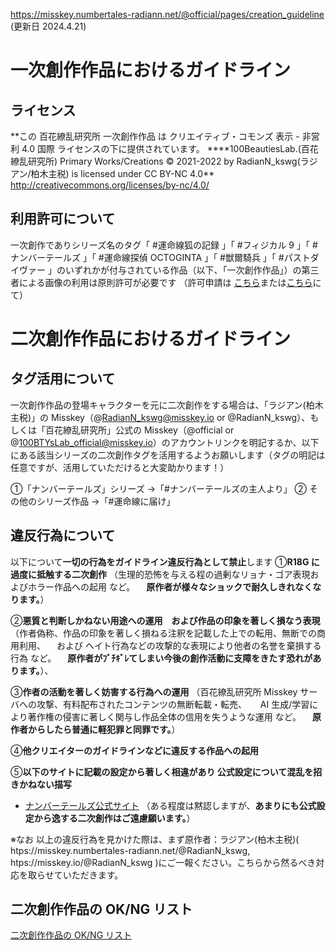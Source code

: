 https://misskey.numbertales-radiann.net/@official/pages/creation_guideline
(更新日 2024.4.21)

# 一次創作作品におけるガイドライン

## ライセンス

**この 百花繚乱研究所 一次創作作品 は クリエイティブ・コモンズ 表示 - 非営利 4.0 国際 ライセンスの下に提供されています。
\*\***100BeautiesLab.(百花繚乱研究所) Primary Works/Creations © 2021-2022 by RadianN_kswg(ラジアン/柏木主税) is licensed under CC BY-NC 4.0\*\*
http://creativecommons.org/licenses/by-nc/4.0/

## 利用許可について

一次創作でありシリーズ名のタグ「 #運命線狐の記録 」「 #フィジカル 9 」「 #ナンバーテールズ 」「 #運命線探偵 OCTOGINTA 」「 #獣爾騎兵 」「 #パストダイヴァー 」のいずれかが付与されている作品（以下、「一次創作作品」）の第三者による画像の利用は原則許可が必要です
（許可申請は [こちら](htps://misskey.numbertales-radiann.net/@RadianN_kswg)または[こちら](htps://misskey.io/@RadianN_kswg)にて）

# 二次創作作品におけるガイドライン

## タグ活用について

一次創作作品の登場キャラクターを元に二次創作をする場合は、「ラジアン(柏木主税)」の Misskey（@RadianN_kswg@misskey.io or @RadianN_kswg）、もしくは「百花繚乱研究所」公式の Misskey（@official or @100BTYsLab_official@misskey.io）のアカウントリンクを明記するか、以下にある該当シリーズの二次創作タグを活用するようお願いします（タグの明記は任意ですが、活用していただけると大変助かります！）

①「ナンバーテールズ」シリーズ →「#ナンバーテールズの主人より」
② その他のシリーズ作品 →「#運命線に届け」

## 違反行為について

以下について**一切の行為をガイドライン違反行為として禁止**します
①**R18G に過度に抵触する二次創作**
（生理的恐怖を与える程の過剰なリョナ・ゴア表現およびホラー作品への起用 など。
　**原作者が様々なショックで耐久しきれなくなります。**）

②**悪質と判断しかねない用途への運用　および作品の印象を著しく損なう表現**
（作者偽称、作品の印象を著しく損ねる注釈を記載した上での転用、無断での商用利用、
　および ヘイト行為などの攻撃的な表現により他者の名誉を棄損する行為 など。
　**原作者がﾌﾞﾁｷﾞﾚてしまい今後の創作活動に支障をきたす恐れがあります。**）、

③**作者の活動を著しく妨害する行為への運用**
（百花繚乱研究所 Misskey サーバへの攻撃、有料配布されたコンテンツの無断転載・転売、
　 AI 生成/学習により著作権の侵害に著しく関与し作品全体の信用を失うような運用 など。
　**原作者からしたら普通に軽犯罪と同罪です。**）

④**他クリエイターのガイドラインなどに違反する作品への起用**

⑤**以下のサイトに記載の設定から著しく相違があり 公式設定について混乱を招きかねない描写**

- [ナンバーテールズ公式サイト](http://www.numbertales-radiann.com)
  （ある程度は黙認しますが、**あまりにも公式設定から逸する二次創作はご遠慮願います。**）

※なお 以上の違反行為を見かけた際は、まず原作者：ラジアン(柏木主税)( htps://misskey.numbertales-radiann.net/@RadianN_kswg, htps://misskey.io/@RadianN_kswg )にご一報ください。こちらから然るべき対応を取らせていただきます。

## 二次創作作品の OK/NG リスト

[二次創作作品の OK/NG リスト](./SecondaryWorksPermissionList_JP.png)
